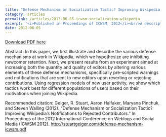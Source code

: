 ```yaml
---
title: "Defense Mechanism or Socialization Tactic? Improving Wikipedia’s Notifications to Rejected Contributors"
category: articles
permalink: /articles/2012-06-05-icwsm-socialization-wikipedia
excerpt: '<i>Published in Proceedings of ICWSM, 2012</i><br/>A descriptive study of Wikipedia&apos;s highly-automated socialization processes and an A/B test to improve templated messages to newcomers.'
date: 2012-06-05
---
```


<a href='http://stuartgeiger.com/defense-mechanism-icwsm.pdf'>Download PDF here</a>

Abstract: In this paper, we first illustrate and describe the various defense mechanisms at work in Wikipedia, which we hypothesize are inhibiting newcomer retention. Next, we present results from an experiment aimed at increasing both the quantity and quality of editors by altering various elements of these defense mechanisms, specifically pre-scripted warnings and notifications that are sent to new editors upon reverting or rejecting contributions. Using regression models of new user activity, we show which tactics work best for different populations of users based on their motivations when joining Wikipedia.

 Recommended citation: Geiger, R. Stuart, Aaron Halfaker, Maryana Pinchuk, and Steven Walling (2012). “Defense Mechanism or Socialization Tactic?  Improving Wikipedia’s Notifications to Rejected Contributors.” In Proceedings of the 2012 International Conference on Weblogs and Social Media (ICWSM 2012). http://stuartgeiger.com/defense-mechanism-icwsm.pdf
